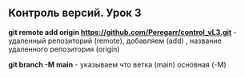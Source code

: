 ## Контроль версий. Урок 3

**git remote add origin https://github.com/Peregarr/control_vL3.git** - удаленный репозиторий (remote), добавляем (add) , название удаленного репозитория (origin)

**git branch -M main** - указываем что ветка (main) основная (-M)
